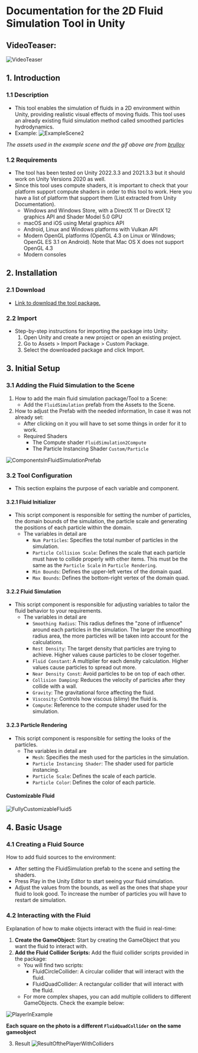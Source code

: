 # Documentation for the 2D Fluid Simulation Tool in Unity


## VideoTeaser:
![VideoTeaser](https://youtu.be/LHYGvYJ7tsg)

## 1. Introduction

### 1.1 Description
-  This tool enables the simulation of fluids in a 2D environment within Unity, providing realistic visual effects of moving fluids. This tool uses an already existing fluid simulation method called smoothed particles hydrodynamics. 
-  Example:
![ExampleScene2](https://github.com/Loproxi/TFG-FluidSimulation/assets/79161178/ffaa8645-a2c3-4c80-98f9-a6cb7866dcc7)

*The assets used in the example scene and the gif above are from [brullov](https://brullov.itch.io/oak-woods)*

### 1.2 Requirements
-  The tool has been tested on Unity 2022.3.3 and 2021.3.3 but it should work on Unity Versions 2020 as well.
-  Since this tool uses compute shaders, it is important to check that your platform support compute shaders in order to this tool to work. Here you have a list of platform that support them (List extracted from Unity Documentation).
    - Windows and Windows Store, with a DirectX 11 or DirectX 12 graphics API and Shader Model 5.0 GPU
    - macOS and iOS using Metal graphics API
    - Android, Linux and Windows platforms with Vulkan API
    - Modern OpenGL platforms (OpenGL 4.3 on Linux or Windows; OpenGL ES 3.1 on Android). Note that Mac OS X does not
      support OpenGL 4.3
    - Modern consoles

## 2. Installation
### 2.1 Download
-  [Link to download the tool package.](https://github.com/Loproxi/TFG-FluidSimulation/releases/tag/v1.0)
### 2.2 Import
-  Step-by-step instructions for importing the package into Unity:
    1. Open Unity and create a new project or open an existing project.
    2. Go to Assets > Import Package > Custom Package.
    3. Select the downloaded package and click Import.
## 3. Initial Setup
### 3.1 Adding the Fluid Simulation to the Scene
1.  How to add the main fluid simulation package/Tool to a Scene:
    -  Add the `FluidSimulation` prefab from the Assets to the Scene.
2.  How to adjust the Prefab with the needed information, In case it was not already set:
    - After clicking on it you will have to set some things in order for it to work.
    - Required Shaders
        - The Compute shader `FluidSimulation2Compute` 
        - The Particle Instancing Shader `Custom/Particle`
  
![ComponentsInFluidSimulationPrefab](https://github.com/Loproxi/TFG-FluidSimulation/assets/79161178/073a2026-04f0-43cf-87a3-fc47312d5174)

### 3.2 Tool Configuration
- This section explains the purpose of each variable and component.
#### 3.2.1 Fluid Initializer
- This script component is responsible for setting the number of particles, the domain bounds of the simulation, the particle scale and generating the positions of each particle within the domain.
    - The variables in detail are
        - `Num Particles`: Specifies the total number of particles in the simulation.
        - `Particle Collision Scale`: Defines the scale that each particle must have to collide properly with other items. This must be the same as the `Particle Scale` in `Particle Rendering`.
        - `Min Bounds`: Defines the upper-left vertex of the domain quad.
        - `Max Bounds`: Defines the bottom-right vertex of the domain quad.
#### 3.2.2 Fluid Simulation 
- This script component is responsible for adjusting variables to tailor the fluid behavior to your requirements.
    - The variables in detail are
        - `Smoothing Radius`: This radius defines the "zone of influence" around each particles in the simulation. The larger the smoothing radius area, the more particles will be taken into account for the calculations. 
        - `Rest Density`: The target density that particles are trying to achieve. Higher values cause particles to be closer together.
        - `Fluid Constant`: A multiplier for each density calculation. Higher values cause particles to spread out more.
        - `Near Density Const`: Avoid particles to be on top of each other.
        - `Collision Damping`: Reduces the velocity of particles after they collide with a wall.
        - `Gravity`: The gravitational force affecting the fluid.
        - `Viscosity`: Controls how viscous (slimy) the fluid is.
        - `Compute`: Reference to the compute shader used for the simulation.
#### 3.2.3 Particle Rendering
- This script component is responsible for setting the looks of the particles.
    - The variables in detail are
        - `Mesh`: Specifies the mesh used for the particles in the simulation.
        - `Particle Instancing Shader`: The shader used for particle instancing.
        - `Particle Scale`: Defines the scale of each particle.
        - `Particle Color`: Defines the color of each particle.

#### Customizable Fluid
![FullyCustomizableFluid5](https://github.com/Loproxi/TFG-FluidSimulation/assets/79161178/fe6b6a42-897f-40b6-b9e7-cffa06c50f19)

## 4. Basic Usage
### 4.1 Creating a Fluid Source
How to add fluid sources to the environment:
- After setting the FluidSimulation prefab to the scene and setting the shaders.
- Press Play in the Unity Editor to start seeing your fluid simulation.
- Adjust the values from the bounds, as well as the ones that shape your fluid to look good. To increase the number of particles you will have to restart de simulation.
### 4.2 Interacting with the Fluid
Explanation of how to make objects interact with the fluid in real-time:

1. **Create the GameObject:** Start by creating the GameObject that you want the fluid to interact with.
2. **Add the Fluid Collider Scripts:** Add the fluid collider scripts provided in the package:
    - You will find two scripts:
        - FluidCircleCollider: A circular collider that will interact with the fluid.
        - FluidQuadCollider: A rectangular collider that will interact with the fluid.
    - For more complex shapes, you can add multiple colliders to different GameObjects. Check the example below:
      
![PlayerInExample](https://github.com/Loproxi/TFG-FluidSimulation/assets/79161178/b122a8c8-c3eb-4258-9e0d-6ab8ab6f824f)

**Each square on the photo is a different `FluidQuadCollider` on the same gameobject**

3. Result
![ResultOfthePlayerWithColliders](https://github.com/Loproxi/TFG-FluidSimulation/assets/79161178/7331a9d5-2f4e-4ef5-89a0-fe09cbc1a32c)
